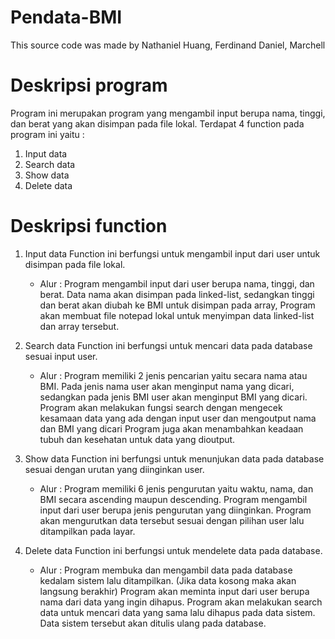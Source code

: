 # Pendata-BMI
This source code was made by Nathaniel Huang, Ferdinand Daniel, Marchell

# Deskripsi program
Program ini merupakan program yang mengambil input berupa nama, tinggi, dan berat yang akan disimpan pada file lokal.
Terdapat 4 function pada program ini yaitu :
1. Input data
2. Search data
3. Show data
4. Delete data

# Deskripsi function
1. Input data
    Function ini berfungsi untuk mengambil input dari user untuk disimpan pada file lokal.
    - Alur :
      Program mengambil input dari user berupa nama, tinggi, dan berat. 
      Data nama akan disimpan pada linked-list, sedangkan tinggi dan berat akan diubah ke BMI untuk disimpan pada array,
      Program akan membuat file notepad lokal untuk menyimpan data linked-list dan array tersebut.
    
3. Search data
    Function ini berfungsi untuk mencari data pada database sesuai input user.
    - Alur :
      Program memiliki 2 jenis pencarian yaitu secara nama atau BMI. 
      Pada jenis nama user akan menginput nama yang dicari, sedangkan pada jenis BMI user akan menginput BMI yang dicari.
      Program akan melakukan fungsi search dengan mengecek kesamaan data yang ada dengan input user dan mengoutput nama dan BMI yang dicari
      Program juga akan menambahkan keadaan tubuh dan kesehatan untuk data yang dioutput.
    
5. Show data
    Function ini berfungsi untuk menunjukan data pada database sesuai dengan urutan yang diinginkan user.
    - Alur :
      Program memiliki 6 jenis pengurutan yaitu waktu, nama, dan BMI secara ascending maupun descending.
      Program mengambil input dari user berupa jenis pengurutan yang diinginkan.
      Program akan mengurutkan data tersebut sesuai dengan pilihan user lalu ditampilkan pada layar.
    
7. Delete data
    Function ini berfungsi untuk mendelete data pada database.
    - Alur :
      Program membuka dan mengambil data pada database kedalam sistem lalu ditampilkan. (Jika data kosong maka akan langsung berakhir)
      Program akan meminta input dari user berupa nama dari data yang ingin dihapus.
      Program akan melakukan search data untuk mencari data yang sama lalu dihapus pada data sistem.
      Data sistem tersebut akan ditulis ulang pada database.
    
    
